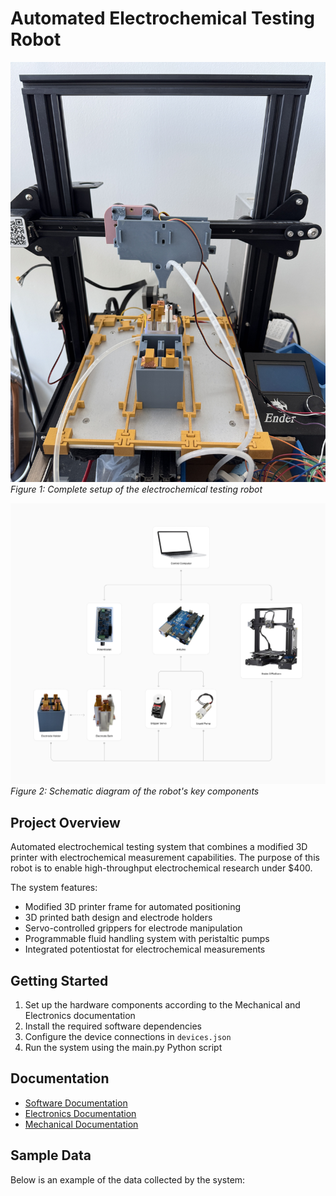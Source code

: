# Automated Electrochemical Testing Robot

![Full Robot Setup](images/FullRobotPic.JPG)
*Figure 1: Complete setup of the electrochemical testing robot*

![Robot Diagram](images/RobotDiagram.png)
*Figure 2: Schematic diagram of the robot's key components*

## Project Overview

Automated electrochemical testing system that combines a modified 3D printer with electrochemical measurement capabilities. The purpose of this robot is to enable high-throughput electrochemical research under $400. 

The system features:

  - Modified 3D printer frame for automated positioning
  - 3D printed bath design and electrode holders
  - Servo-controlled grippers for electrode manipulation
  - Programmable fluid handling system with peristaltic pumps
  - Integrated potentiostat for electrochemical measurements


## Getting Started

1. Set up the hardware components according to the Mechanical and Electronics documentation
2. Install the required software dependencies
3. Configure the device connections in `devices.json`
4. Run the system using the main.py Python script

## Documentation

- [Software Documentation](Software/README.md)
- [Electronics Documentation](Electrical/README.md)
- [Mechanical Documentation](Mechanical/README.md)

## Sample Data

Below is an example of the data collected by the system:
<!-- 
```
Sample measurement data will be displayed here
Showing voltage/current curves, measurement parameters, etc.
``` -->



